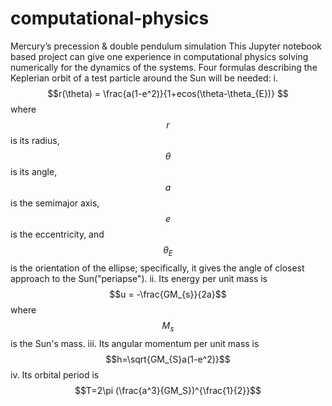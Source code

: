 # computational-physics
Mercury’s precession &amp; double pendulum simulation
This Jupyter notebook based project can give one experience in computational physics solving numerically for the dynamics of the systems.
Four formulas describing the Keplerian orbit of a test particle around the Sun will be needed: 
i. $$r(\theta) = \frac{a(1-e^2)}{1+ecos(\theta-\theta_{E})} $$
where $$r$$ is its radius, $$\theta$$ is its angle, $$a$$ is the semimajor axis, $$e$$ is the eccentricity, and $$\theta_E$$ is the orientation of
the ellipse; specifically, it gives the angle of closest approach to the Sun("periapse").
ii. Its energy per unit mass is
$$u = -\frac{GM_{s}}{2a}$$
where $$M_{s}$$ is the Sun's mass.
iii. Its angular momentum per unit mass is
$$h=\sqrt{GM_{S}a(1-e^2)}$$
iv. Its orbital period is 
$$T=2\pi (\frac{a^3}{GM_S})^{\frac{1}{2}}$$
